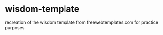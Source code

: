 # wisdom-template
recreation of the wisdom template from freewebtemplates.com for practice purposes
